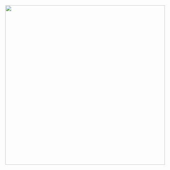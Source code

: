 <img src = "https://github.com/MECHALABS-TECH/MECHALABS/assets/168731666/5505a550-1a83-46d7-95f3-92deb9e0793c" width = "500"/> 
